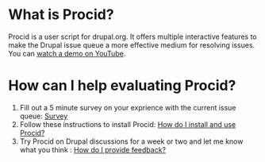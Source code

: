 What is Procid?
===============
Procid is a user script for drupal.org. It offers multiple interactive features to make the Drupal issue queue a more effective medium for resolving issues. 
You can [watch a demo on YouTube](https://www.youtube.com/watch?v=a_kHWOjXEtQ).

How can I help evaluating Procid?
==================================
1. Fill out a 5 minute survey on your exprience with the current issue queue: [Survey](https://illinois.edu/sb/sec/4329314)
1. Follow these instructions to install Procid: [How do I install and use Procid?](https://github.com/albaloo/procid-client/blob/master/Procid-Evaluation-Instructions.md)
1. Try Procid on Drupal discussions for a week or two and let me know what you think : [How do I provide feedback?](https://github.com/albaloo/procid-client/blob/master/Procid-Evaluation-Instructions.md#how-do-i-provide-feedback)